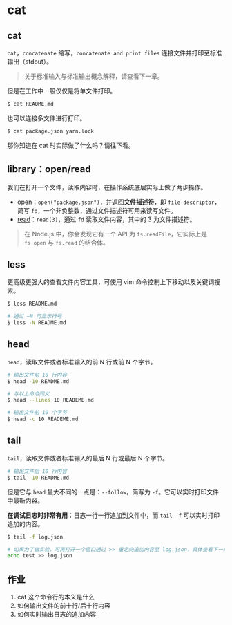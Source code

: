 # cat

## cat

`cat`，`concatenate` 缩写，`concatenate and print files` 连接文件并打印至标准输出（stdout）。

> 关于标准输入与标准输出概念解释，请查看下一章。

但是在工作中一般仅仅是将单文件打印。

``` bash
$ cat README.md
```

也可以连接多文件进行打印。

``` bash
$ cat package.json yarn.lock
```

那你知道在 cat 时实际做了什么吗？请往下看。

## library：open/read

我们在打开一个文件，读取内容时，在操作系统底层实际上做了两步操作。

+ [open](https://www.man7.org/linux/man-pages/man2/open.2.html)：`open("package.json")`，并返回**文件描述符**，即 `file descriptor`，简写 `fd`，一个非负整数，通过文件描述符可用来读写文件。
+ [read](https://www.man7.org/linux/man-pages/man2/read.2.html)：`read(3)`，通过 `fd` 读取文件内容，其中的 3 为文件描述符。

> 在 Node.js 中，你会发现它有一个 API 为 `fs.readFile`，它实际上是 `fs.open` 与 `fs.read` 的结合体。

## less

更高级更强大的查看文件内容工具，可使用 vim 命令控制上下移动以及关键词搜索。

``` bash
$ less README.md

# 通过 —N 可显示行号
$ less -N README.md
```

## head

`head`，读取文件或者标准输入的前 N 行或前 N 个字节。

``` bash
# 输出文件前 10 行内容
$ head -10 README.md

# 与以上命令同义
$ head --lines 10 READEME.md

# 输出文件前 10 个字节
$ head -c 10 READEME.md
```

## tail

`tail`，读取文件或者标准输入的最后 N 行或最后 N 个字节。

``` bash
# 输出文件后 10 行内容
$ tail -10 README.md
```

但是它与 `head` 最大不同的一点是：`--follow`，简写为 `-f`。它可以实时打印文件中最新内容。

**在调试日志时非常有用**：日志一行一行追加到文件中，而 `tail -f` 可以实时打印追加的内容。

``` bash
$ tail -f log.json

# 如果为了做实验，可再打开一个窗口通过 >> 重定向追加内容至 log.json，具体查看下一章
echo test >> log.json
```

## 作业

1. cat 这个命令行的本义是什么
1. 如何输出文件的前十行/后十行内容
1. 如何实时输出日志的追加内容
